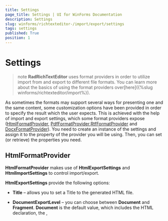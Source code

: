 ```yaml
---
title: Settings
page_title: Settings | UI for WinForms Documentation
description: Settings
slug: winforms/richtexteditor-/import/export/settings
tags: settings
published: True
position: 1
---
```


# Settings



>note  __RadRichTextEditor__ uses format providers in order to utilize import from and export to different file formats. You can learn more about the basics of using the format providers over[here]({%slug winforms/richtexteditor/import%}).
>


As sometimes the formats may support several ways for presenting one and the same content, some customization options have been provided in  order to specify the result which the user expects. This is achieved with the help of import and export settings, which some format providers expose ([HtmlFormatProvider](#htmlformatprovider), [PdfFormatProvider](#pdfformatprovider),[RtfFormatProvider](#rtfformatprovider) and [DocxFormatProvider](#docxformatprovider)). You need to create an instance of the settings and assign it to the property of the provider you will be using. Then, you can set (or retrieve) the properties you need.
      

## HtmlFormatProvider

__HtmlFormatProvider__ makes use of __HtmlExportSettings__ and __HtmlImportSettings__ to  control import/export.
        

__HtmlExportSettings__ provide the following options:
        

* __Title__ – allows you to set a Title to the generated HTML file.
            

* __DocumentExportLevel__ – you can choose between __Document__ and __Fragment__. 
            __Document__ is the default value, which includes the HTML declaration,
            the <HTML>, <TITLE>, <HEAD> and <BODY> tags, whereas setting the document export level to __Fragment__
            results in exporting the content of the <BODY> tag only.
            

* __StylesExportMode__ – the options here are __Inline__ and __Classes__, the default
            one being __Classes__. Predefined classes is the preferred way for setting styles, yet inline styles may be useful with regard
              to the consumer of the HTML.
            

* __StyleRepositoryExportMode__ – specifies if the styles of the document kept in the __StyleRepository__ of 
            the document should be serialized. The options are __ExportStylesAsCssClasses__ (the default value) and 
            __DontExportStyles__.
            

* __ExportFontStylesAsTags__ - specifies if <i>, <b> and <u> tags should be used instead of setting properties
              as elements of a style;
            

* __ExportBoldAsStrong__ - controls whether elements with font-weight bold are exported as <strong> tag;
            

* __ExportItalicAsEm__ - controls whether elements with font weight italic are exported as <em> tag;
            

* __ExportHeadingsAsTags__ - specifies if Heading styles are exported as <h1> to <h6> tags;
            

* __ImageExportMode__ – the user can choose between several options or even provide his own implementation by choosing the
            __ImageExportingEvent__ option for the __ImageExportMode__ property and handling the 
            __ImageExportingEvent__. The __UriSource__ option can be used if you want to export an 
            image by setting its __src__ property to the URL rather than having the raw data in the exported document.
            

* __PropertiesToIgnore__ - properties added to this dictionary will not be exported. The full collection of properties that can be
              excluded is as follows:
            #_[C#] _

	



{{source=..\SamplesCS\RichTextEditor\ImportExport\Settings.cs region=html}} 
{{source=..\SamplesVB\RichTextEditor\ImportExport\Settings.vb region=html}} 

````C#
            
            HtmlExportSettings htmlExportSettings = new HtmlExportSettings();
            htmlExportSettings.PropertiesToIgnore["span"].Add("color");
            htmlExportSettings.PropertiesToIgnore["span"].Add("text-decoration");
            htmlExportSettings.PropertiesToIgnore["span"].Add("font-weight");
            htmlExportSettings.PropertiesToIgnore["span"].Add("font-style");
            htmlExportSettings.PropertiesToIgnore["span"].Add("font-family");
            htmlExportSettings.PropertiesToIgnore["span"].Add("font-size");
            htmlExportSettings.PropertiesToIgnore["span"].Add("dir");
            
            htmlExportSettings.PropertiesToIgnore["p"].Add("margin-top");
            htmlExportSettings.PropertiesToIgnore["p"].Add("margin-bottom");
            htmlExportSettings.PropertiesToIgnore["p"].Add("margin-left");
            htmlExportSettings.PropertiesToIgnore["p"].Add("margin-right");
            htmlExportSettings.PropertiesToIgnore["p"].Add("line-height");
            htmlExportSettings.PropertiesToIgnore["p"].Add("text-indent");
            htmlExportSettings.PropertiesToIgnore["p"].Add("text-align");
            htmlExportSettings.PropertiesToIgnore["p"].Add("direction");
            
            htmlExportSettings.PropertiesToIgnore["table"].Add("border-top");
            htmlExportSettings.PropertiesToIgnore["table"].Add("border-bottom");
            htmlExportSettings.PropertiesToIgnore["table"].Add("border-left");
            htmlExportSettings.PropertiesToIgnore["table"].Add("border-right");
            htmlExportSettings.PropertiesToIgnore["table"].Add("table-layout");
            htmlExportSettings.PropertiesToIgnore["table"].Add("margin-left");
            htmlExportSettings.PropertiesToIgnore["table"].Add("border-spacing");
            
            htmlExportSettings.PropertiesToIgnore["td"].Add("border-top");
            htmlExportSettings.PropertiesToIgnore["td"].Add("border-bottom");
            htmlExportSettings.PropertiesToIgnore["td"].Add("border-left");
            htmlExportSettings.PropertiesToIgnore["td"].Add("border-right");
            htmlExportSettings.PropertiesToIgnore["td"].Add("padding");
            htmlExportSettings.PropertiesToIgnore["td"].Add("vertical-align");
````
````VB.NET

        Dim htmlExportSettings As New HtmlExportSettings()
        htmlExportSettings.PropertiesToIgnore("span").Add("color")
        htmlExportSettings.PropertiesToIgnore("span").Add("text-decoration")
        htmlExportSettings.PropertiesToIgnore("span").Add("font-weight")
        htmlExportSettings.PropertiesToIgnore("span").Add("font-style")
        htmlExportSettings.PropertiesToIgnore("span").Add("font-family")
        htmlExportSettings.PropertiesToIgnore("span").Add("font-size")
        htmlExportSettings.PropertiesToIgnore("span").Add("dir")

        htmlExportSettings.PropertiesToIgnore("p").Add("margin-top")
        htmlExportSettings.PropertiesToIgnore("p").Add("margin-bottom")
        htmlExportSettings.PropertiesToIgnore("p").Add("margin-left")
        htmlExportSettings.PropertiesToIgnore("p").Add("margin-right")
        htmlExportSettings.PropertiesToIgnore("p").Add("line-height")
        htmlExportSettings.PropertiesToIgnore("p").Add("text-indent")
        htmlExportSettings.PropertiesToIgnore("p").Add("text-align")
        htmlExportSettings.PropertiesToIgnore("p").Add("direction")

        htmlExportSettings.PropertiesToIgnore("table").Add("border-top")
        htmlExportSettings.PropertiesToIgnore("table").Add("border-bottom")
        htmlExportSettings.PropertiesToIgnore("table").Add("border-left")
        htmlExportSettings.PropertiesToIgnore("table").Add("border-right")
        htmlExportSettings.PropertiesToIgnore("table").Add("table-layout")
        htmlExportSettings.PropertiesToIgnore("table").Add("margin-left")
        htmlExportSettings.PropertiesToIgnore("table").Add("border-spacing")

        htmlExportSettings.PropertiesToIgnore("td").Add("border-top")
        htmlExportSettings.PropertiesToIgnore("td").Add("border-bottom")
        htmlExportSettings.PropertiesToIgnore("td").Add("border-left")
        htmlExportSettings.PropertiesToIgnore("td").Add("border-right")
        htmlExportSettings.PropertiesToIgnore("td").Add("padding")
        htmlExportSettings.PropertiesToIgnore("td").Add("vertical-align")

        '
````

{{endregion}} 




>note In order to achieve best compatibility of the generated HTML with __Telerik Reporting__ , you should apply the following settings:
>
*  __DocumentExportLevel__ - Fragment;
*  __StylesExportMode__ - Inline;
*  __StyleRepositoryExportMode__ - DontExportStyles;
*  __ExportFontStylesAsTags__ - true.>


Here are some examples for using the settings in code-behind:#_[C#] _

	



{{source=..\SamplesCS\RichTextEditor\ImportExport\Settings.cs region=setup}} 
{{source=..\SamplesVB\RichTextEditor\ImportExport\Settings.vb region=setup}} 

````C#

        public void SetupDefaultHtmlFormatProvider()
        {
            //Obtain a reference to the format provider used by the default UI - RadRichTextBoxRibbonUI
            HtmlFormatProvider htmlFormatProvider = DocumentFormatProvidersManager.GetProviderByExtension("html") as HtmlFormatProvider;

            HtmlExportSettings htmlExportSettings = new HtmlExportSettings();
            htmlExportSettings.DocumentExportLevel = DocumentExportLevel.Fragment;
            htmlExportSettings.StylesExportMode = StylesExportMode.Inline;
            htmlExportSettings.StyleRepositoryExportMode = StyleRepositoryExportMode.DontExportStyles;
            htmlExportSettings.ExportFontStylesAsTags = true;
           
            htmlFormatProvider.ExportSettings = htmlExportSettings;
        }
````
````VB.NET

    Public Sub SetupDefaultHtmlFormatProvider()
        'Obtain a reference to the format provider used by the default UI - RadRichTextBoxRibbonUI
        Dim htmlFormatProvider As HtmlFormatProvider = TryCast(DocumentFormatProvidersManager.GetProviderByExtension("html"), HtmlFormatProvider)

        Dim htmlExportSettings As New HtmlExportSettings()
        htmlExportSettings.DocumentExportLevel = DocumentExportLevel.Fragment
        htmlExportSettings.StylesExportMode = StylesExportMode.Inline
        htmlExportSettings.StyleRepositoryExportMode = StyleRepositoryExportMode.DontExportStyles
        htmlExportSettings.ExportFontStylesAsTags = True

        htmlFormatProvider.ExportSettings = htmlExportSettings
    End Sub
````

{{endregion}} 




__HtmlImportSettings__ provide the following options:
        

* __UseDefaultStylesheetForFontProperties__ – a __Boolean__ property indicating whether the default font 
            properties of __RadRichTextEditor__ or the defaults in the HTML specification should be used for the elements that do not 
            set their __FontSize__, __FontFamily__, __FontWeight__ and 
            __FontStyle__ explicitly.
            

* __LoadImageFromUrl__ event – this event was introduced at a time when __HtmlFormatProvider__ did not
              automatically load images from URLs. The feature is currently supported out of the box, but this event can be useful if using virtual directories
              and files on the server.
            

## PdfFormatProvider

__PdfFormatProvider__ exposes an __ExportSettings__ property of type 
          __PdfExportSettings__, which can be used in the same way as the export settings of __HtmlFormatProvider__.
        

__PdfExportSettings__ include the following options:
        

* __ContentsCompressionMode__ – this property allows you to choose if you wish to make use of compression (by setting it to 
            __Deflate__ or __Automatic__) or not 
            (__PdfContentsCompressionMode__.__None__) of the text content of the document.
            

* __ContentsDeflaterCompressionLevel__ – an integer between __-1__ and __9__,
            used to get or set the compression level to be used when deflating the content of the document.  Default Compression is __-1__, 
            No Compression is __0__ and Best Compression is __9__;
            

* __ImagesCompressionMode__ – the user can choose between __None__, __Jpeg__
            (supported only for images, imported as JPEG), __Deflate__ (the deflate algorithm will be applied to compress the images) or 
              __Automatic__ (the best algorithm will be automatically decided upon for you).
            

* __ImagesDeflaterCompressionLevel__ – same as __ContentsDeflaterCompressionLevel__, but applied to
            the images in the document. This property is respected when an image is compressed with __Deflate__.
            

* __DocumentInfo__ - allows you to add entries to the information dictionary such as title, author, etc.
            

>note  __PDF import__ is currently __not__ supported, so there are no import settings.
>


>note There are not any __Import__ or __ExportSettings__ for __XAML__ either, 
            as the __XAML__ serialization is lossless and all elements are imported and exported as they would appear if declared 
            in a __XAML__ page in the application. __DocxFormatProvider__ does not currently provide any settings as the document content is matched as closely as possible
            to the Word document.
>


## RtfFormatProvider

__RtfFormatProvider__ has __ImportSettings__, which provide an event - __FontSubstituting__,
          which allows you to handle the cases when the Rtf source specifies a Font that is not available to the RichTextEditor.
         #_[C#] _

	



{{source=..\SamplesCS\RichTextEditor\ImportExport\Settings.cs region=rtf}} 
{{source=..\SamplesVB\RichTextEditor\ImportExport\Settings.vb region=rtf}} 

````C#
        void Settings_Load(object sender, EventArgs e)
        {
            RtfFormatProvider rtfFormatProvider = DocumentFormatProvidersManager.GetProviderByExtension("rtf") as RtfFormatProvider;
            RtfImportSettings rtfImportSettings = new RtfImportSettings();
            rtfImportSettings.FontSubstituting += rtfImportSettings_FontSubstituting;
            rtfFormatProvider.ImportSettings = rtfImportSettings;
        }
            
        public void rtfImportSettings_FontSubstituting(object sender, FontSubstitutingEventArgs e) 
        { 
            if (e.OriginalFontName.Equals("Cambria"))
            {
                e.SubstitutionFontFamily = new FontFamily("Calibri");
            }
        }
````
````VB.NET
    Private Sub Settings_Load(ByVal sender As Object, ByVal e As EventArgs)
        Dim rtfFormatProvider As RtfFormatProvider = TryCast(DocumentFormatProvidersManager.GetProviderByExtension("rtf"), RtfFormatProvider)
        Dim rtfImportSettings As New RtfImportSettings()
        AddHandler rtfImportSettings.FontSubstituting, AddressOf rtfImportSettings_FontSubstituting
        rtfFormatProvider.ImportSettings = rtfImportSettings
    End Sub

    Public Sub rtfImportSettings_FontSubstituting(ByVal sender As Object, ByVal e As FontSubstitutingEventArgs)
        If e.OriginalFontName.Equals("Cambria") Then
            e.SubstitutionFontFamily = New FontFamily("Calibri")
        End If
    End Sub
````

{{endregion}} 




## DocxFormatProvider

__DocxFormatProvider__ exposes __ExportSettings__, which allow customization in how fields are exported.
          By default, all fields are exported using their result value in the docx document. If you would like to save the document of the editor as a mail
          merge template
          and not include the value of the current item of the MailMergeDataSource, a new instance of __DocxExportSettings__ should be
          created and assigned to the format provider.
          The value of the __FieldResultMode__ of these settings must be set to __FieldDisplayMode.DisplayName__.
        

Here is an example how you can get a reference to the format provider used by the OpenDocument and the SaveCommand and adjust the export, so
        that the document is saved as a template:#_[C#] _

	



{{source=..\SamplesCS\RichTextEditor\ImportExport\Settings.cs region=docx}} 
{{source=..\SamplesVB\RichTextEditor\ImportExport\Settings.vb region=docx}} 

````C#
        public void SetupDefaultDocxFormatProvider()
        {
            //Obtain a reference to the format provider used by the default UI - RadRichTextBoxRibbonUI
            DocxFormatProvider docxFormatProvider = DocumentFormatProvidersManager.GetProviderByExtension("docx") as DocxFormatProvider;
            DocxExportSettings docxExportSettings = new DocxExportSettings();
            docxExportSettings.FieldResultMode = FieldDisplayMode.DisplayName;

            docxFormatProvider.ExportSettings = docxExportSettings;
        }
````
````VB.NET
    Public Sub SetupDefaultDocxFormatProvider()
        'Obtain a reference to the format provider used by the default UI - RadRichTextBoxRibbonUI
        Dim docxFormatProvider As DocxFormatProvider = TryCast(DocumentFormatProvidersManager.GetProviderByExtension("docx"), DocxFormatProvider)
        Dim docxExportSettings As New DocxExportSettings()
        docxExportSettings.FieldResultMode = FieldDisplayMode.DisplayName

        docxFormatProvider.ExportSettings = docxExportSettings
    End Sub
````

{{endregion}} 



